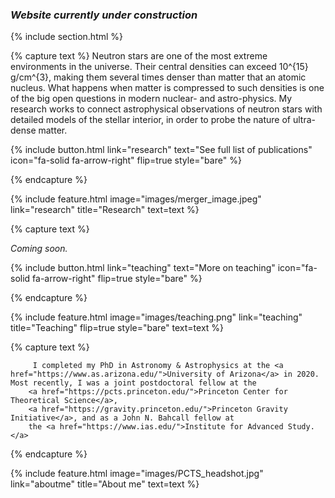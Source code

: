---
---

<!--
# Carolyn Raithel 
## Assistant Professor of Physics & Astronomy, Swarthmore College -->

### <i> Website currently under construction  </i>

{% include section.html %}

<!--  ## Highlights -->

{% capture text %}
Neutron stars are one of the most extreme environments in the universe. Their central densities can exceed 10^{15} g/cm^{3}, making them several times denser than matter that an atomic nucleus. What happens when matter is compressed to such densities is one of the big open questions in modern nuclear- and astro-physics. My research works to connect astrophysical observations of neutron stars with detailed models of the stellar interior, in order to probe the nature of ultra-dense matter.

{%
  include button.html
  link="research"
  text="See full list of publications"
  icon="fa-solid fa-arrow-right"
  flip=true
  style="bare"
%}

{% endcapture %}

{%
  include feature.html
  image="images/merger_image.jpeg"
  link="research"
  title="Research"
  text=text
%}

{% capture text %}

<i> Coming soon. </i>

{%
  include button.html
  link="teaching"
  text="More on teaching"
  icon="fa-solid fa-arrow-right"
  flip=true
  style="bare"
%}

{% endcapture %}

{%
  include feature.html
  image="images/teaching.png"
  link="teaching"
  title="Teaching"
  flip=true
  style="bare"
  text=text
%}

{% capture text %}

         I completed my PhD in Astronomy & Astrophysics at the <a href="https://www.as.arizona.edu/">University of Arizona</a> in 2020. Most recently, I was a joint postdoctoral fellow at the
        <a href="https://pcts.princeton.edu/">Princeton Center for Theoretical Science</a>,
        <a href="https://gravity.princeton.edu/">Princeton Gravity Initiative</a>, and as a John N. Bahcall fellow at
        the <a href="https://www.ias.edu/">Institute for Advanced Study.</a>        

{% endcapture %}

{%
  include feature.html
  image="images/PCTS_headshot.jpg"
  link="aboutme"
  title="About me"
  text=text
%}
